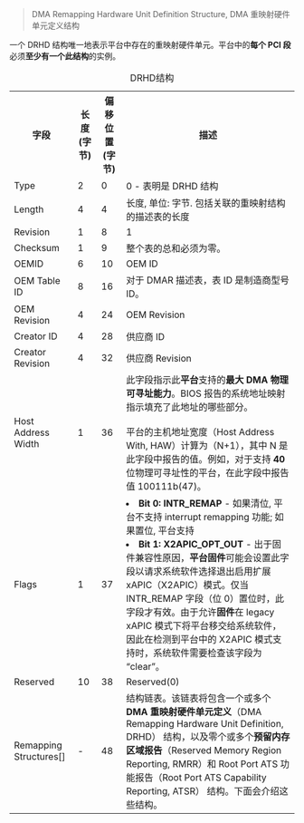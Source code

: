 
> DMA Remapping Hardware Unit Definition Structure, DMA 重映射硬件单元定义结构

一个 DRHD 结构唯一地表示平台中存在的重映射硬件单元。平台中的**每个 PCI 段**必须**至少有一个此结构**的实例。


<table style="width:100%">
<caption>DRHD结构</caption>
  <tr>
    <th>
    字段
    </th>
    <th>
    长度(字节)
    </th>
    <th>
    偏移位置(字节)
    </th>
    <th>
    描述
    </th>
  </tr>
  <tr>
    <td>
    Type
    </td>
    <td>
    2
    </td>
    <td>
    0
    </td>
    <td>
    0 - 表明是 DRHD 结构
    </td>
  </tr>
  <tr>
    <td>
    Length
    </td>
    <td>
    4
    </td>
    <td>
    4
    </td>
    <td>
    长度, 单位: 字节. 包括关联的重映射结构的描述表的长度
    </td>
  </tr>
  <tr>
    <td>
    Revision
    </td>
    <td>
    1
    </td>
    <td>
    8
    </td>
    <td>
    1
    </td>
  </tr>
  <tr>
    <td>
    Checksum
    </td>
    <td>
    1
    </td>
    <td>
    9
    </td>
    <td>
    整个表的总和必须为零。
    </td>
  </tr>
  <tr>
    <td>
    OEMID
    </td>
    <td>
    6
    </td>
    <td>
    10
    </td>
    <td>
    OEM ID
    </td>
  </tr>
  <tr>
    <td>
    OEM Table ID
    </td>
    <td>
    8
    </td>
    <td>
    16
    </td>
    <td>
    对于 DMAR 描述表，表 ID 是制造商型号 ID。
    </td>
  </tr>
  <tr>
    <td>
    OEM Revision
    </td>
    <td>
    4
    </td>
    <td>
    24
    </td>
    <td>
    OEM Revision
    </td>
  </tr>
  <tr>
    <td>
    Creator ID
    </td>
    <td>
    4
    </td>
    <td>
    28
    </td>
    <td>
    供应商 ID
    </td>
  </tr>
  <tr>
    <td>
    Creator Revision
    </td>
    <td>
    4
    </td>
    <td>
    32
    </td>
    <td>
    供应商 Revision
    </td>
  </tr>
  <tr>
    <td>
    Host Address Width
    </td>
    <td>
    1
    </td>
    <td>
    36
    </td>
    <td>
    此字段指示此<b>平台</b>支持的<b>最大 DMA 物理可寻址能力</b>。BIOS 报告的系统地址映射指示填充了此地址的哪些部分。<br><br>
    平台的主机地址宽度（Host Address With, HAW）计算为（N+1），其中 N 是此字段中报告的值。例如，对于支持 <b>40</b> 位物理可寻址性的平台，在此字段中报告值 100111b(47)。
    </td>
  </tr>
  <tr>
    <td>
    Flags
    </td>
    <td>
    1
    </td>
    <td>
    37
    </td>
    <td>
    <li><b>Bit 0: INTR_REMAP</b> - 如果清位, 平台不支持 interrupt remapping 功能; 如果置位, 平台支持
    </li>
    <li>
    <b>Bit 1: X2APIC_OPT_OUT</b> - 出于固件兼容性原因，<b>平台固件</b>可能会设置此字段以请求系统软件选择退出启用扩展 xAPIC（X2APIC）模式。仅当 INTR_REMAP 字段（位 0）置位时，此字段才有效。由于允许<b>固件</b>在 legacy xAPIC 模式下将平台移交给系统软件，因此在检测到平台中的 X2APIC 模式支持时，系统软件需要检查该字段为 “clear”。
    </li>
    </td>
  </tr>
  <tr>
    <td>
    Reserved
    </td>
    <td>
    10
    </td>
    <td>
    38
    </td>
    <td>
    Reserved(0)
    </td>
  </tr>
  <tr>
    <td>
    Remapping Structures[]
    </td>
    <td>
    -
    </td>
    <td>
    48
    </td>
    <td>
    结构链表。该链表将包含一个或多个 <b>DMA 重映射硬件单元定义</b>（DMA Remapping Hardware Unit Definition, DRHD） 结构，以及零个或多个<b>预留内存区域报告</b>（Reserved Memory Region Reporting, RMRR）和 Root Port ATS 功能报告（Root Port ATS Capability Reporting, ATSR） 结构。下面会介绍这些结构。
    </td>
  </tr>
</table>


